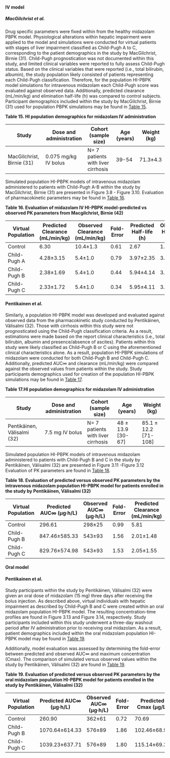 #### IV model

##### MacGilchrist et al. 
Drug specific parameters were fixed within from the healthy midazolam PBPK model. Physiological alterations within hepatic impairment were applied to the model and simulations were conducted for virtual patients with stages of liver impairment classified as Child-Pugh A to C, corresponding to the patient demographics in the study by MacGilchrist, Birnie (31). Child-Pugh prognostication was not documented within this study, and limited clinical variables were reported to fully assess Child-Pugh status. Based on the clinical variables that were reported (i.e., total bilirubin, albumin), the study population likely consisted of patients representing each Child-Pugh classification. Therefore, for the population HI-PBPK model simulations for intravenous midazolam each Child-Pugh score was evaluated against observed data. Additionally, predicted clearance (mL/min/kg) and elimination half-life (h) was compared to control subjects. Participant demographics included within the study by MacGilchrist, Birnie (31) used for population PBPK simulations may be found in [Table 15](#table_15). 

**Table 15. HI population demographics for midazolam IV administration** <a id="table_15">

| Study	| Dose and administration |	Cohort (sample size)	| Age (years)	| Weight (kg) |
|--|--|--|--|--|
|MacGilchrist, Birnie (31)| 0.075 mg/kg IV bolus	| N= 7 patients with liver cirrhosis	| 39-54	| 71.3±4.3


Simulated population HI-PBPK models of intravenous midazolam administered to patients with Child-Pugh A-B within the study by MacGilchrist, Birnie (31) are presented in Figure 3.8 - Figure 3.10. Evaluation of pharmacokinetic parameters may be found in [Table 16](#table_16). 

**Table 16. Evaluation of midazolam IV HI-PBPK model-predicted vs observed PK parameters from Macgilchrist, Birnie (42)** <a id="table_16">

| Virtual Population | Predicted Clearance (mL/min/kg) | Observed Clearance (mL/min/kg) | Fold-Error | Predicted Half-life (h) | Observed Half-life (h) | Fold-Error | 
|--|--|--|--|--|--|--|
| Control | 6.30 | 10.4±1.3 | 0.61 | 2.67 | 1.6±0.3 | 1.67 | 
| Child-Pugh A | 4.28±3.15 | 5.4±1.0 | 0.79 | 3.97±2.35 | 3.9±0.8 | 1.02  |
| Child-Pugh B | 2.38±1.69 | 5.4±1.0 | 0.44 | 5.94±4.14 | 3.9±0.8 | 1.52  |
| Child-Pugh C | 2.33±1.72 | 5.4±1.0 | 0.34 | 5.95±4.11 | 3.9±0.8 | 1.53 |


#### Pentikainen et al. 

Similarly, a population HI-PBPK model was developed and evaluated against observed data from the pharmacokinetic study conducted by Pentikäinen, Välisalmi (32). Those with cirrhosis within this study were not prognosticated using the Child-Pugh classification criteria. As a result, estimations were made based on the report clinical characteristics (i.e., total bilirubin, albumin and presence/absence of ascites). Patients within this study were likely classified as Child-Pugh B or C using the aforementioned clinical characteristics alone. As a result, population HI-PBPK simulations of midazolam were conducted for both Child-Pugh B and Child-Pugh C. Additionally, predicted AUC∞ and clearance (mL/min/kg) were compared against the observed values from patients within the study. Study participants demographics used for creation of the population HI-PBPK simulations may be found in [Table 17](#table_17). 

**Table 17.HI population demographics for midazolam IV administration** <a id="table_17">

| Study | Dose and administration | Cohort (sample size) | Age (years) | Weight (kg)
|--|--|--|--|--|
| Pentikäinen, Välisalmi (32) | 7.5 mg IV bolus | N= 7 patients with liver cirrhosis | 48 ± 13.9 [30-67] | 85.1 ± 12.2 [71-108] | 


Simulated population HI-PBPK models of intravenous midazolam administered to patients with Child-Pugh B and C in the study by Pentikäinen, Välisalmi (32) are presented in Figure 3.11 -Figure 3.12 Evaluation of PK parameters are found in [Table 18](#table_18). 

**Table 18. Evaluation of predicted versus observed PK parameters by the intravenous midazolam population HI-PBPK model for patients enrolled in the study by Pentikäinen, Välisalmi (32)**

| Virtual Population | Predicted AUC∞ (µg∙h/L) | Observed AUC∞ (µg∙h/L) | Fold- Error | Predicted Clearance (mL/min/kg) | Observed Clearance (mL/min/kg) | Fold-Error | 
|--|--|--|--|--|--|--|
| Control | 296.61 | 298±25 | 0.99 | 5.81 | 5.63±0.43 | 1.04|
| Child-Pugh B | 847.46±585.33 | 543±93 | 1.56 | 2.01±1.48 | 3.34±0.6 | 0.61|
| Child-Pugh C | 829.76±574.98 | 543±93 | 1.53 | 2.05±1.55 | 3.34±0.6 | 0.61|

#### Oral model

#### Pentikainen et al. 
Study participants within the study by Pentikäinen, Välisalmi (32) were given an oral dose of midazolam (15 mg) three days after receiving the bolus injection. As described above, virtual individuals with hepatic impairment as described by Child-Pugh B and C were created within an oral midazolam population HI-PBPK model. The resulting concentration-time profiles are found in Figure 3.13 and Figure 3.14, respectively. Study participants included within this study underwent a three-day washout period after IV administration prior to receiving oral midazolam. As a result, patient demographics included within the oral midazolam population HI-PBPK model may be found in [Table 19](#table_19). 

Additionally, model evaluation was assessed by determining the fold-error between predicted and observed AUC∞ and maximum concentration (Cmax). The comparison of simulated versus observed values within the study by Pentikäinen, Välisalmi (32) are found in [Table 19](#table_19). 

**Table 19. Evaluation of predicted versus observed PK parameters by the oral midazolam population HI-PBPK model for patients enrolled in the study by Pentikäinen, Välisalmi (32)** <a id="table_19">

| Virtual Population | Predicted AUC∞ (µg∙h/L) | Observed AUC∞ (µg∙h/L) | Fold- Error | Predicted Cmax (µg/L) | Observed Cmax (µg/L) | Fold-Error  |
|--|--|--|--|--|--|--|
| Control | 260.90 | 362±61 | 0.72 | 70.69 | 90±14 | 0.79 |
| Child-Pugh B | 1070.64±614.33 | 576±89 | 1.86 | 102.46±68.97 | 129±24 | 0.79 |
| Child-Pugh C | 1039.23±637.71 | 576±89 | 1.80 | 115.14±69.33 | 129±24 | 0.89 |

